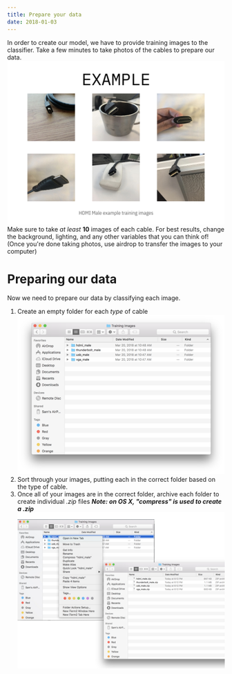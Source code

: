 ```yaml
---
title: Prepare your data
date: 2018-01-03
---
```

In order to create our model, we have to provide training images to the classifier. Take a few minutes to take photos of the cables to prepare our data.
![](../_images/example_training_images.jpeg)
Make sure to take *at least* **10** images of each cable. For best results, change the background, lighting, and any other variables that you can think of! (Once you're done taking photos, use airdrop to transfer the images to your computer)

# Preparing our data
Now we need to prepare our data by classifying each image.
1. Create an empty folder for each *type* of cable
![](../_images/classified_images.png)
1. Sort through your images, putting each in the correct folder based on the type of cable.
1. Once all of your images are in the correct folder, archive each folder to create individual *.zip* files ***Note: on OS X, "compress" is used to create a .zip***
![](../_images/classified_images_final.jpeg)
